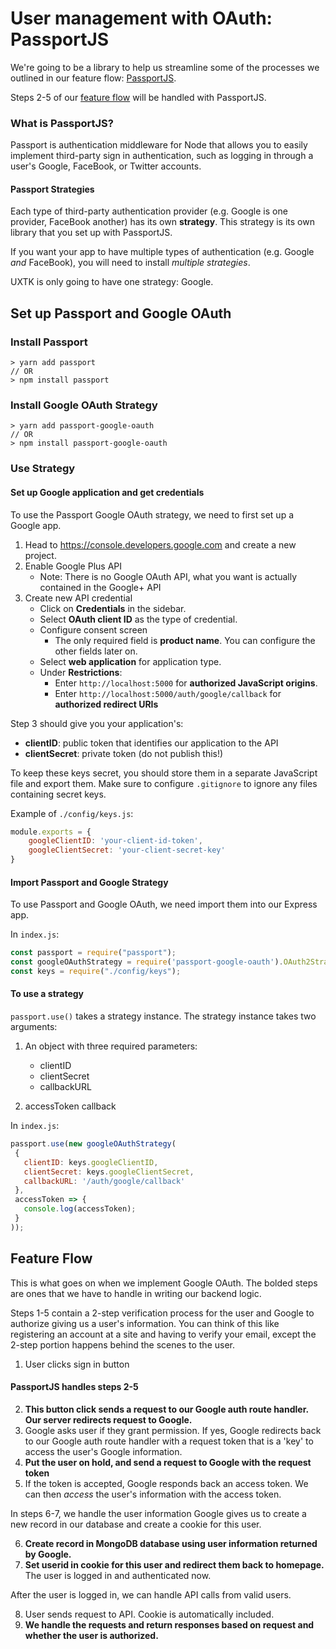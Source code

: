 # User management with OAuth: PassportJS

We're going to be a library to help us streamline some of the processes we outlined in our feature flow: [PassportJS](http://www.passportjs.org/).

Steps 2-5 of our [feature flow](#feature-flow) will be handled with PassportJS.

### What is PassportJS?
Passport is authentication middleware for Node that allows you to easily implement third-party sign in authentication, such as logging in through a user's Google, FaceBook, or Twitter accounts.

#### Passport Strategies
Each type of third-party authentication provider (e.g. Google is one provider, FaceBook another) has its own **strategy**. This strategy is its own library that you set up with PassportJS.

If you want your app to have multiple types of authentication (e.g. Google *and* FaceBook), you will need to install *multiple strategies*.

UXTK is only going to have one strategy: Google.

## Set up Passport and Google OAuth
### Install Passport
```
> yarn add passport
// OR 
> npm install passport
```

### Install Google OAuth Strategy
```
> yarn add passport-google-oauth
// OR
> npm install passport-google-oauth
```

### Use Strategy
#### Set up Google application and get credentials
To use the Passport Google OAuth strategy, we need to first set up a Google app. 

1. Head to <https://console.developers.google.com> and create a new project.
2. Enable Google Plus API
	- Note: There is no Google OAuth API, what you want is actually contained in the Google+ API
3. Create new API credential
	- Click on **Credentials** in the sidebar. 
	- Select **OAuth client ID** as the type of credential.
	- Configure consent screen
		- The only required field is **product name**. You can configure the other fields later on.
	- Select **web application** for application type.
	- Under **Restrictions**:
		- Enter `http://localhost:5000` for **authorized JavaScript origins**.
		- Enter `http://localhost:5000/auth/google/callback` for **authorized redirect URIs** 

Step 3 should give you your application's:
- **clientID**: public token that identifies our application to the API
- **clientSecret**: private token (do not publish this!)

To keep these keys secret, you should store them in a separate JavaScript file and export them. Make sure to configure `.gitignore` to ignore any files containing secret keys.

Example of `./config/keys.js`:
```js
module.exports = {
	googleClientID: 'your-client-id-token',
	googleClientSecret: 'your-client-secret-key'
}
```

#### Import Passport and Google Strategy
To use Passport and Google OAuth, we need import them into our Express app.

In `index.js`:
```js
const passport = require("passport");
const googleOAuthStrategy = require('passport-google-oauth').OAuth2Strategy;
const keys = require("./config/keys");
```

#### To use a strategy
`passport.use()` takes a strategy instance. The strategy instance takes two arguments: 

1. An object with three required parameters:

  	- clientID 
  	- clientSecret
  	- callbackURL

2. accessToken callback

In `index.js`:
 ```js
passport.use(new googleOAuthStrategy(
  {
    clientID: keys.googleClientID,
    clientSecret: keys.googleClientSecret,
    callbackURL: '/auth/google/callback'
  },
  accessToken => {
    console.log(accessToken);
  }
));
```

## Feature Flow
This is what goes on when we implement Google OAuth.
The bolded steps are ones that we have to handle in writing our backend logic.

Steps 1-5 contain a 2-step verification process for the user and Google to authorize giving us a user's information. You can think of this like registering an account at a site and having to verify your email, except the 2-step portion happens behind the scenes to the user. 

1. User clicks sign in button

#### PassportJS handles steps 2-5
2. **This button click sends a request to our Google auth route handler. Our server redirects request to Google.**
3. Google asks user if they grant permission. If yes, Google redirects back to our Google auth route handler with a request token that is a 'key' to access the user's Google information.
4. **Put the user on hold, and send a request to Google with the request token**
5. If the token is accepted, Google responds back an access token. We can then *access* the user's information with the access token.

In steps 6-7, we handle the user information Google gives us to create a new record in our database and create a cookie for this user.

6. **Create record in MongoDB database using user information returned by Google.**
7. **Set userid in cookie for this user and redirect them back to homepage.** The user is logged in and authenticated now.

After the user is logged in, we can handle API calls from valid users.

8. User sends request to API. Cookie is automatically included.
9. **We handle the requests and return responses based on request and whether the user is authorized.**

